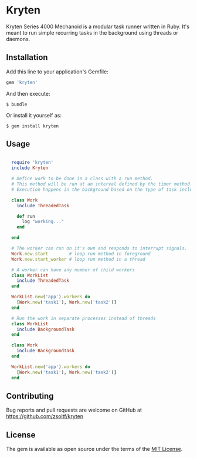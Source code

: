# Kryten

Kryten Series 4000 Mechanoid is a modular task runner written in Ruby.
It's meant to run simple recurring tasks in the background using threads or daemons.

## Installation

Add this line to your application's Gemfile:

```ruby
gem 'kryten'
```

And then execute:

    $ bundle

Or install it yourself as:

    $ gem install kryten

## Usage

```ruby

  require 'kryten'
  include Kryten

  # Define work to be done in a class with a run method.
  # This method will be run at an interval defined by the timer method.
  # Execution happens in the background based on the type of task included.

  class Work
    include ThreadedTask

    def run
      log "working..."
    end

  end

  # The worker can run on it's own and responds to interrupt signals.
  Work.new.start        # loop run method in foreground
  Work.new.start_worker # loop run method in a thread

  # A worker can have any number of child workers
  class WorkList
    include ThreadedTask
  end

  WorkList.new('app').workers do
    [Work.new('task1'), Work.new('task2')]
  end

  # Run the work in separate processes instead of threads
  class WorkList
    include BackgroundTask
  end

  class Work
    include BackgroundTask
  end

  WorkList.new('app').workers do
    [Work.new('task1'), Work.new('task2')]
  end


```


## Contributing

Bug reports and pull requests are welcome on GitHub at https://github.com/zsoltf/kryten


## License

The gem is available as open source under the terms of the [MIT License](http://opensource.org/licenses/MIT).
